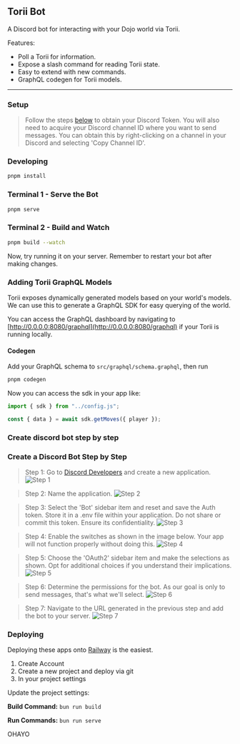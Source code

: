 ## Torii Bot

A Discord bot for interacting with your Dojo world via Torii.

Features:

-   Poll a Torii for information.
-   Expose a slash command for reading Torii state.
-   Easy to extend with new commands.
-   GraphQL codegen for Torii models.

---

### Setup

> Follow the steps [below](#create-discord-bot-step-by-step) to obtain your Discord Token. You will also need to acquire your Discord channel ID where you want to send messages. You can obtain this by right-clicking on a channel in your Discord and selecting 'Copy Channel ID'.

### Developing

```bash
pnpm install
```

### Terminal 1 - Serve the Bot

```bash
pnpm serve
```

### Terminal 2 - Build and Watch

```bash
pnpm build --watch
```

Now, try running it on your server. Remember to restart your bot after making changes.

### Adding Torii GraphQL Models

Torii exposes dynamically generated models based on your world's models. We can use this to generate a GraphQL SDK for easy querying of the world.

You can access the GraphQL dashboard by navigating to [http://0.0.0.0:8080/graphql](http://0.0.0.0:8080/graphql) if your Torii is running locally.

#### Codegen

Add your GraphQL schema to `src/graphql/schema.graphql`, then run

```bash
pnpm codegen
```

Now you can access the sdk in your app like:

```js
import { sdk } from "../config.js";

const { data } = await sdk.getMoves({ player });
```

### Create discord bot step by step

### Create a Discord Bot Step by Step

> Step 1: Go to [Discord Developers](https://discord.com/developers/applications) and create a new application.
> ![Step 1](./images/Step%201.png)

> Step 2: Name the application.
> ![Step 2](./images/Step%202.png)

> Step 3: Select the 'Bot' sidebar item and reset and save the Auth token. Store it in a .env file within your application. Do not share or commit this token. Ensure its confidentiality.
> ![Step 3](./images/Step%203.png)

> Step 4: Enable the switches as shown in the image below. Your app will not function properly without doing this.
> ![Step 4](./images/Step%204.png)

> Step 5: Choose the 'OAuth2' sidebar item and make the selections as shown. Opt for additional choices if you understand their implications.
> ![Step 5](./images/Step%205.png)

> Step 6: Determine the permissions for the bot. As our goal is only to send messages, that's what we'll select.
> ![Step 6](./images/Step%206.png)

> Step 7: Navigate to the URL generated in the previous step and add the bot to your server.
> ![Step 7](./images/Step%207.png)

### Deploying

Deploying these apps onto [Railway](https://railway.app/) is the easiest.

1. Create Account
2. Create a new project and deploy via git
3. In your project settings

Update the project settings:

**Build Command:**
`bun run build`

**Run Commands:**
`bun run serve`

OHAYO
